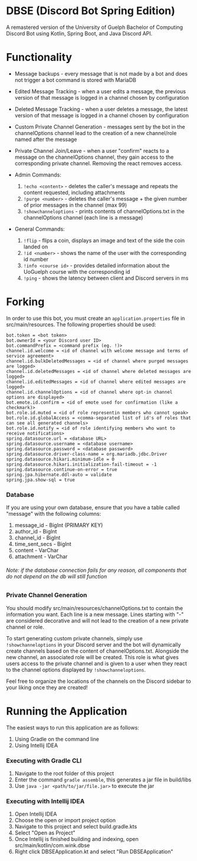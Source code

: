 # DBSE (Discord Bot Spring Edition)
A remastered version of the University of Guelph Bachelor of Computing Discord Bot using Kotlin, Spring Boot, and Java Discord API.

# Functionality
* Message backups - every message that is not made by a bot and does not trigger a bot command is stored with MariaDB
* Edited Message Tracking - when a user edits a message, the previous version of that message is logged in a channel chosen by configuration
* Deleted Message Tracking - when a user deletes a message, the latest version of that message is logged in a channel chosen by configuration
* Custom Private Channel Generation - messages sent by the bot in the channelOptions channel lead to the creation of a new channel/role named after the message
* Private Channel Join/Leave - when a user "confirm" reacts to a message on the channelOptions channel, they gain access to the corresponding private channel. Removing the react removes access.
* Admin Commands:

  1. `!echo <content>` - deletes the caller's message and repeats the content requested, including attachments
  2. `!purge <number>` - deletes the caller's message + the given number of prior messages in the channel (max 99)
  3. `!showchanneloptions` - prints contents of channelOptions.txt in the channelOptions channel (each line is a message)
  
* General Commands:

  1. `!flip` - flips a coin, displays an image and text of the side the coin landed on
  2. `!id <number>` - shows the name of the user with the corresponding id number
  3. `!info <course id>` - provides detailed information about the UoGuelph course with the corresponding id
  4. `!ping` - shows the latency between client and Discord servers in ms

# Forking
In order to use this bot, you must create an `application.properties` file in src/main/resources. The following properties should be used:

```
bot.token = <bot token>
bot.ownerId = <your Discord user ID>
bot.commandPrefix = <command prefix (eg. !)>
channel.id.welcome = <id of channel with welcome message and terms of service agreement>
channel.id.bulkDeletedMessages = <id of channel where purged messages are logged>
channel.id.deletedMessages = <id of channel where deleted messages are logged>
channel.id.editedMessages = <id of channel where edited messages are logged>
channel.id.channelOptions = <id of channel where opt-in channel options are displayed>
bot.emote.id.confirm = <id of emote used for confirmation (like a checkmark)>
bot.role.id.muted = <id of role representin members who cannot speak>
bot.role.id.globalAccess = <comma-separated list of id's of roles that can see all generated channels>
bot.role.id.notify = <id of role identifying members who want to receive notifications>
spring.datasource.url = <database URL>
spring.datasource.username = <database username>
spring.datasource.password = <database password>
spring.datasource.driver-class-name = org.mariadb.jdbc.Driver
spring.datasource.hikari.minimum-idle = 0
spring.datasource.hikari.initialization-fail-timeout = -1
spring.datasource.continue-on-error = true
spring.jpa.hibernate.ddl-auto = validate
spring.jpa.show-sql = true
```

### Database

If you are using your own database, ensure that you have a table called "message" with the following columns:
1. message_id - BigInt (PRIMARY KEY)
2. author_id - BigInt
3. channel_id - BigInt
4. time_sent_secs - BigInt
5. content - VarChar
6. attachment - VarChar

###### Note: if the database connection fails for any reason, all components that do not depend on the db will still function

### Private Channel Generation
You should modify src/main/resources/channelOptions.txt to contain the information you want. Each line is a new message.
Lines starting with "-" are considered decorative and will not lead to the creation of a new private channel or role.

To start generating custom private channels, simply use `!showchanneloptions` in your Discord server and the bot will
dynamically create channels based on the content of channelOptions.txt. Alongside the new channel, an associated
role will be created. This role is what gives users access to the private channel and is given to a user when they react
to the channel options displayed by `!showchanneloptions`.

Feel free to organize the locations of the channels on the Discord sidebar to your liking once they are created!

# Running the Application
The easiest ways to run this application are as follows:
1. Using Gradle on the command line
2. Using Intellij IDEA

### Executing with Gradle CLI
1. Navigate to the root folder of this project
2. Enter the command `gradle assemble`, this generates a jar file in build/libs
3. Use `java -jar <path/to/jar/file.jar>` to execute the jar

### Executing with Intellij IDEA
1. Open Intellij IDEA
2. Choose the open or import project option
3. Navigate to this project and select build.gradle.kts
4. Select "Open as Project"
5. Once Intellij is finished building and indexing, open src/main/kotlin/com.wink.dbse
6. Right click DBSEApplication.kt and select "Run DBSEApplication"